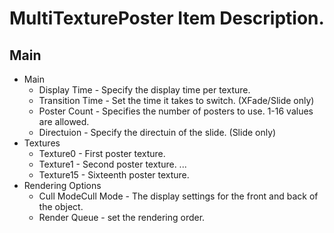 # MultiTexturePoster Item Description.
## Main
* Main
    * Display Time - Specify the display time per texture.
    * Transition Time - Set the time it takes to switch. (XFade/Slide only) 
    * Poster Count - Specifies the number of posters to use. 1-16 values are allowed.
    * Directuion - Specify the directuin of the slide. (Slide only)
* Textures
    * Texture0 - First poster texture.
    * Texture1 - Second poster texture.
                ...
    * Texture15 - Sixteenth poster texture.
* Rendering Options
    * Cull ModeCull Mode -  The display settings for the front and back of the object.
    * Render Queue - set the rendering order.